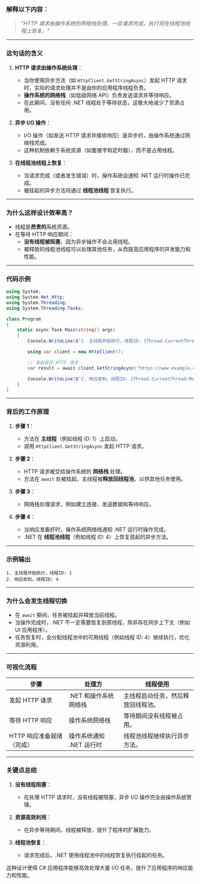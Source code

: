 ### **解释以下内容：**

> *"HTTP 请求由操作系统的网络栈处理。一旦请求完成，执行将在线程池线程上恢复。"*

---

### **这句话的含义**

1. **HTTP 请求由操作系统处理**：
   - 当你使用异步方法（如 `HttpClient.GetStringAsync`）发起 HTTP 请求时，实际的请求处理并不是由你的应用程序线程负责。
   - **操作系统的网络栈**（如低级网络 API）负责发送请求并等待响应。
   - 在此期间，没有任何 .NET 线程处于等待状态，这极大地减少了资源占用。

2. **异步 I/O 操作**：
   - I/O 操作（如发送 HTTP 请求并接收响应）是异步的，由操作系统通过网络栈完成。
   - 这种机制依赖于系统资源（如套接字和定时器），而不是占用线程。

3. **在线程池线程上恢复**：
   - 当请求完成（或者发生错误）时，操作系统会通知 .NET 运行时操作已完成。
   - 被挂起的异步方法将通过 **线程池线程** 恢复执行。

---

### **为什么这样设计效率高？**

- 线程是**昂贵的**系统资源。
- 在等待 HTTP 响应期间：
  - **没有线程被阻塞**，因为异步操作不会占用线程。
  - 被释放的线程池线程可以处理其他任务，从而提高应用程序的并发能力和性能。

---

### **代码示例**

```csharp
using System;
using System.Net.Http;
using System.Threading;
using System.Threading.Tasks;

class Program
{
    static async Task Main(string[] args)
    {
        Console.WriteLine($"1. 主线程开始执行，线程ID: {Thread.CurrentThread.ManagedThreadId}");

        using var client = new HttpClient();

        // 发起异步 HTTP 请求
        var result = await client.GetStringAsync("https://www.example.com");

        Console.WriteLine($"2. 响应收到，线程ID: {Thread.CurrentThread.ManagedThreadId}");
    }
}
```

---

### **背后的工作原理**

1. **步骤 1**：
   - 方法在 **主线程**（例如线程 ID: 1）上启动。
   - 调用 `HttpClient.GetStringAsync` 发起 HTTP 请求。

2. **步骤 2**：
   - HTTP 请求被交给操作系统的 **网络栈** 处理。
   - 方法在 `await` 处被挂起，主线程被**释放回线程池**，以供其他任务使用。

3. **步骤 3**：
   - 网络栈处理请求，例如建立连接、发送数据和等待响应。

4. **步骤 4**：
   - 当响应准备好时，操作系统网络栈通知 .NET 运行时操作完成。
   - .NET 在 **线程池线程**（例如线程 ID: 4）上恢复挂起的异步方法。

---

### **示例输出**

```
1. 主线程开始执行，线程ID: 1
2. 响应收到，线程ID: 4
```

---

### **为什么会发生线程切换**

- 在 `await` 期间，任务被挂起并释放当前线程。
- 当操作完成时，.NET 不一定需要恢复到原线程，除非存在同步上下文（例如 UI 应用程序）。
- 任务恢复时，会分配线程池中的可用线程（例如线程 ID: 4）继续执行，优化资源利用。

---

### **可视化流程**

| **步骤**                       | **处理方**                  | **线程使用**                              |
|--------------------------------|----------------------------|-------------------------------------------|
| 发起 HTTP 请求                 | .NET 和操作系统网络栈       | 主线程启动任务，然后释放回线程池。         |
| 等待 HTTP 响应                 | 操作系统网络栈              | 等待期间没有线程被占用。                   |
| HTTP 响应准备就绪（完成）      | 操作系统通知 .NET 运行时    | 线程池线程继续执行异步方法。               |

---

### **关键点总结**

1. **没有线程阻塞**：
   - 在处理 HTTP 请求时，没有线程被阻塞，异步 I/O 操作完全由操作系统管理。

2. **资源高效利用**：
   - 在异步等待期间，线程被释放，提升了程序的扩展能力。

3. **线程池恢复**：
   - 请求完成后，.NET 使用线程池中的线程恢复执行挂起的任务。

这种设计使得 C# 应用程序能够高效处理大量 I/O 任务，提升了应用程序的响应能力和性能。
